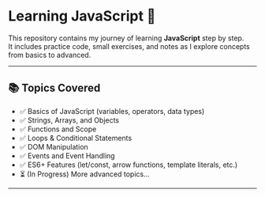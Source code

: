 # Learning JavaScript 🚀

This repository contains my journey of learning **JavaScript** step by step.  
It includes practice code, small exercises, and notes as I explore concepts from basics to advanced.  

---

## 📚 Topics Covered
- ✅ Basics of JavaScript (variables, operators, data types)  
- ✅ Strings, Arrays, and Objects  
- ✅ Functions and Scope  
- ✅ Loops & Conditional Statements  
- ✅ DOM Manipulation  
- ✅ Events and Event Handling  
- ✅ ES6+ Features (let/const, arrow functions, template literals, etc.)  
- ⏳ (In Progress) More advanced topics...  

---



